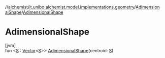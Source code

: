 //[alchemist](../../../index.md)/[it.unibo.alchemist.model.implementations.geometry](../index.md)/[AdimensionalShape](index.md)/[AdimensionalShape](-adimensional-shape.md)

# AdimensionalShape

[jvm]\
fun <[S](index.md) : [Vector](../../it.unibo.alchemist.model.interfaces.geometry/-vector/index.md)<[S](index.md)>> [AdimensionalShape](-adimensional-shape.md)(centroid: [S](index.md))
